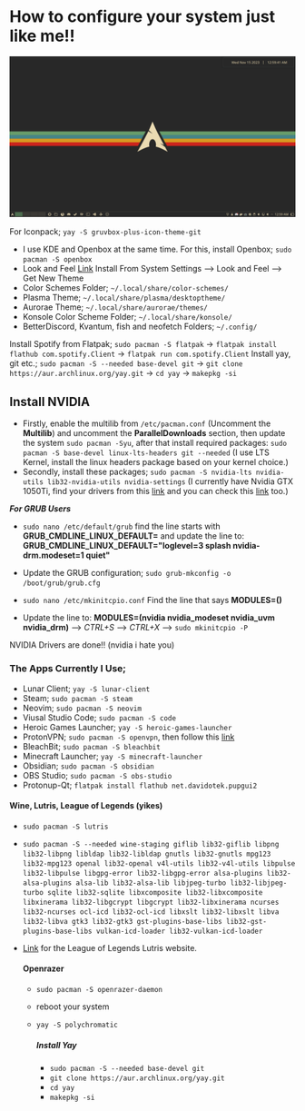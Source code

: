 # How to configure your system just like me!!
![Screenshot](https://github.com/bulkutan/My-Last-KDE-Config-Arch/blob/main/2023-11-15_00-59.png)


 For Iconpack; `yay -S gruvbox-plus-icon-theme-git`  

- I use KDE and Openbox at the same time. For this, install Openbox; `sudo pacman -S openbox`
- Look and Feel [Link](https://www.pling.com/p/1327723/) Install From System Settings --> Look and Feel --> Get New Theme 
- Color Schemes Folder; `~/.local/share/color-schemes/`
- Plasma Theme; `~/.local/share/plasma/desktoptheme/`
- Aurorae Theme; `~/.local/share/aurorae/themes/`
- Konsole Color Scheme Folder; `~/.local/share/konsole/`
- BetterDiscord, Kvantum, fish and neofetch Folders; `~/.config/`

Install Spotify from Flatpak; `sudo pacman -S flatpak` -> `flatpak install flathub com.spotify.Client` -> `flatpak run com.spotify.Client`
Install yay, git etc.; `sudo pacman -S --needed base-devel git` -> `git clone https://aur.archlinux.org/yay.git` -> `cd yay` -> `makepkg -si`

## Install NVIDIA

- Firstly, enable the multilib from `/etc/pacman.conf` (Uncomment the **Multilib**) and uncomment the **ParallelDownloads** section, then update the system `sudo pacman -Syu`, after that install required packages: `sudo pacman -S base-devel linux-lts-headers git --needed` (I use LTS Kernel, install the linux headers package based on your kernel choice.)
- Secondly, install these packages; `sudo pacman -S nvidia-lts nvidia-utils lib32-nvidia-utils nvidia-settings` (I currently have Nvidia GTX 1050Ti, find your drivers from this [link](https://nouveau.freedesktop.org/CodeNames.html) and you can check this [link](https://wiki.gentoo.org/wiki/NVIDIA#Feature_support) too.)
  
 ***For GRUB Users***
- `sudo nano /etc/default/grub` find the line starts with **GRUB_CMDLINE_LINUX_DEFAULT=** and update the line to: **GRUB_CMDLINE_LINUX_DEFAULT="loglevel=3 splash nvidia-drm.modeset=1 quiet"**
- Update the GRUB configuration; `sudo grub-mkconfig -o /boot/grub/grub.cfg`

 - `sudo nano /etc/mkinitcpio.conf` Find the line that says **MODULES=()**
 - Update the line to: **MODULES=(nvidia nvidia_modeset nvidia_uvm nvidia_drm)** --> *CTRL+S* --> *CTRL+X* --> `sudo mkinitcpio -P`

NVIDIA Drivers are done!! (nvidia i hate you)

### The Apps Currently I Use;
- Lunar Client; `yay -S lunar-client`
- Steam; `sudo pacman -S steam`
- Neovim; `sudo pacman -S neovim`
- Viusal Studio Code; `sudo pacman -S code`
- Heroic Games Launcher; `yay -S heroic-games-launcher`
- ProtonVPN; `sudo pacman -S openvpn`, then follow this [link](https://wiki.archlinux.org/title/ProtonVPN#OpenVPN_setup)
- BleachBit; `sudo pacman -S bleachbit`
- Minecraft Launcher; `yay -S minecraft-launcher` 
- Obsidian; `sudo pacman -S obsidian`
- OBS Studio; `sudo pacman -S obs-studio`
- Protonup-Qt​; `flatpak install flathub net.davidotek.pupgui2`

#### Wine, Lutris, League of Legends (yikes)
- `sudo pacman -S lutris`
- `sudo pacman -S --needed wine-staging giflib lib32-giflib libpng lib32-libpng libldap lib32-libldap gnutls lib32-gnutls mpg123 lib32-mpg123 openal lib32-openal v4l-utils lib32-v4l-utils libpulse lib32-libpulse libgpg-error lib32-libgpg-error alsa-plugins lib32-alsa-plugins alsa-lib lib32-alsa-lib libjpeg-turbo lib32-libjpeg-turbo sqlite lib32-sqlite libxcomposite lib32-libxcomposite libxinerama lib32-libgcrypt libgcrypt lib32-libxinerama ncurses lib32-ncurses ocl-icd lib32-ocl-icd libxslt lib32-libxslt libva lib32-libva gtk3 lib32-gtk3 gst-plugins-base-libs lib32-gst-plugins-base-libs vulkan-icd-loader lib32-vulkan-icd-loader`
- [Link](https://lutris.net/games/league-of-legends/) for the League of Legends Lutris website.

  #### Openrazer
  - `sudo pacman -S openrazer-daemon`
  - reboot your system
  - `yay -S polychromatic`

    ##### Install Yay
    - `sudo pacman -S --needed base-devel git`
    - `git clone https://aur.archlinux.org/yay.git`
    - `cd yay`
    - `makepkg -si`
